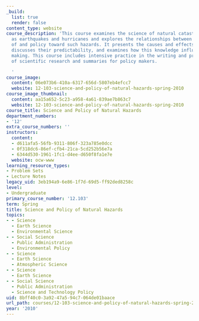 ```yaml
---
_build:
  list: true
  render: false
content_type: website
course_description: 'This course examines the science of natural catastrophes such
  as earthquakes and hurricanes and explores the relationships between the science
  of and policy toward such hazards. It presents the causes and effects of these phenomena,
  discusses their predictability, and examines how this knowledge influences policy
  making. This course includes intensive practice in the writing and presentation
  of scientific research and summaries for policy makers.

  '
course_image:
  content: 06e073b6-410a-6317-656d-5807eb4efcc7
  website: 12-103-science-and-policy-of-natural-hazards-spring-2010
course_image_thumbnail:
  content: aa15a652-5c23-a958-4a61-839ae7b863c7
  website: 12-103-science-and-policy-of-natural-hazards-spring-2010
course_title: Science and Policy of Natural Hazards
department_numbers:
- '12'
extra_course_numbers: ''
instructors:
  content:
  - d611afa5-56fb-9311-806f-323a785e0dcc
  - 0f318dc6-86ef-cfb4-21ca-5cd252b56e7a
  - 6344d530-1961-1fc1-d4ee-d650f8fa1e7e
  website: ocw-www
learning_resource_types:
- Problem Sets
- Lecture Notes
legacy_uid: 3eb194a9-6e86-1f7d-69d5-ff92ded8258c
level:
- Undergraduate
primary_course_number: '12.103'
term: Spring
title: Science and Policy of Natural Hazards
topics:
- - Science
  - Earth Science
  - Environmental Science
- - Social Science
  - Public Administration
  - Environmental Policy
- - Science
  - Earth Science
  - Atmospheric Science
- - Science
  - Earth Science
- - Social Science
  - Public Administration
  - Science and Technology Policy
uid: 8bff40c0-3a92-47a5-94c7-064de01baace
url_path: courses/12-103-science-and-policy-of-natural-hazards-spring-2010
year: '2010'
---
```


